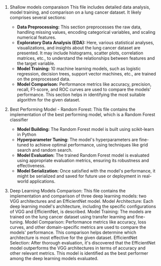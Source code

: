 1. Shallow models comparaison
   This file includes detailed data analysis, model training, and comparison on a lung cancer dataset. It likely comprises several sections:
   - **Data Preprocessing:** This section preprocesses the raw data, handling missing values, encoding categorical variables, and scaling numerical features.
   - **Exploratory Data Analysis (EDA):** Here, various statistical analyses, visualizations, and insights about the lung cancer dataset are presented. It may include histograms, scatter plots, correlation matrices, etc., to understand the relationships between features and the target variable.
   - **Model Training:** 10 machine learning models, such as logistic regression, decision trees, support vector machines, etc., are trained on the preprocessed data.
   - **Model Comparison:** Performance metrics like accuracy, precision, recall, F1-score, and ROC curves are used to compare the models' performance. This section    helps in identifying the most suitable algorithm for the given dataset.

2. Best Performing Model - Random Forest:
   This file contains the implementation of the best performing model, which is a Random Forest classifier
   - **Model Building:** The Random Forest model is built using scikit-learn in Python 
   - **Hyperparameter Tuning:** The model's hyperparameters are fine-tuned to achieve optimal performance, using techniques like grid search and random search.
   - **Model Evaluation:** The trained Random Forest model is evaluated using appropriate evaluation metrics, ensuring its robustness and effectiveness.
   - **Model Serialization:** Once satisfied with the model's performance, it might be serialized and saved for future use or deployment in real-world applications.

3. Deep Learning Models Comparison:
   This file contains the implementation and comparison of three deep learning models: two VGG architectures and an EfficientNet model. 
   Model Architecture: Each deep learning model's architecture, including the specific configurations of VGG and EfficientNet, is described.
   Model Training: The models are trained on the lung cancer dataset using transfer learning and fine-tuning.
   Model Comparison: Performance metrics like accuracy, loss curves, and other domain-specific metrics are used to compare the models' performance. This                 comparison helps determine which architecture is most effective for the given dataset.
   EfficientNet Selection: After thorough evaluation, it's discovered that the EfficientNet model outperforms the VGG architectures in terms of accuracy and other       relevant metrics. This model is identified as the best performer among the deep learning models evaluated.
